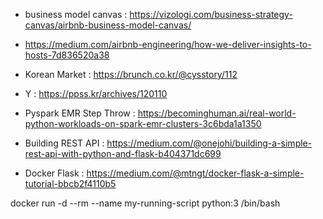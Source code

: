 - business model canvas : https://vizologi.com/business-strategy-canvas/airbnb-business-model-canvas/
- https://medium.com/airbnb-engineering/how-we-deliver-insights-to-hosts-7d836520a38
- Korean Market : https://brunch.co.kr/@cysstory/112
- Y : https://ppss.kr/archives/120110

- Pyspark EMR Step Throw : https://becominghuman.ai/real-world-python-workloads-on-spark-emr-clusters-3c6bda1a1350
- Building REST API : https://medium.com/@onejohi/building-a-simple-rest-api-with-python-and-flask-b404371dc699
- Docker Flask : https://medium.com/@mtngt/docker-flask-a-simple-tutorial-bbcb2f4110b5


docker run -d --rm --name my-running-script python:3 /bin/bash
